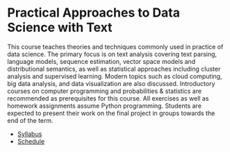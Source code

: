 Practical Approaches to Data Science with Text
=====

This course teaches theories and techniques commonly used in practice of data science.
The primary focus is on text analysis covering text parsing, language models, sequence estimation, vector space models and distributional semantics, as well as statistical approaches including cluster analysis and supervised learning.
Modern topics such as cloud computing, big data analysis, and data visualization are also discussed.
Introductory courses on computer programming and probabilities & statistics are recommended as prerequisites for this course.
All exercises as well as homework assignments assume Python programming.
Students are expected to present their work on the final project in groups towards the end of the term.

* [Syllabus](course/syllabus.md)
* [Schedule](course/schedule.md)
